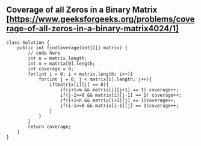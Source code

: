 ## Coverage of all Zeros in a Binary Matrix [https://www.geeksforgeeks.org/problems/coverage-of-all-zeros-in-a-binary-matrix4024/1]

```
class Solution {
    public int findCoverage(int[][] matrix) {
        // code here
        int n = matrix.length;
        int m = matrix[0].length;
        int coverage = 0;
        for(int i = 0; i < matrix.length; i++){
            for(int j = 0; j < matrix[i].length; j++){
                if(matrix[i][j] == 0){
                    if(j+1<m && matrix[i][j+1] == 1) coverage++;
                    if(j-1>=0 && matrix[i][j-1] == 1) coverage++;
                    if(i+1<n && matrix[i+1][j] == 1)coverage++;
                    if(i-1>=0 && matrix[i-1][j] == 1)coverage++;
                }
            }
        }
        return coverage;
    }
}
```
